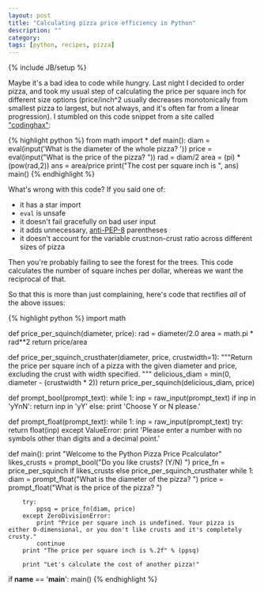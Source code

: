 ```yaml
---
layout: post
title: "Calculating pizza price efficiency in Python"
description: ""
category: 
tags: [python, recipes, pizza]
---
```

{% include JB/setup %}

Maybe it's a bad idea to code while hungry. Last night I decided to order pizza, and took my usual step of calculating the price per square inch for different size options (price/inch^2 usually decreases monotonically from smallest pizza to largest, but not always, and it's often far from a linear progression). I stumbled on this code snippet from a site called ["codinghax"](http://codinghax.com/python-source-code-calculate-the-cost-per-square-inch-of-a-pizza/):

{% highlight python %}
    from math import * 
    def main():
        diam = eval(input('What is the diameter of the whole pizza? '))
        price = eval(input("What is the price of the pizza? "))
        rad = diam/2
        area = (pi) * (pow(rad,2)) 
        ans = area/price
        print("The cost per square inch is ", ans)
    main()
{% endhighlight %}

What's wrong with this code? If you said one of:

* it has a star import
* `eval` is unsafe
* it doesn't fail gracefully on bad user input
* it adds unnecessary, [anti-PEP-8](http://www.python.org/dev/peps/pep-0008/) parentheses
* it doesn't account for the variable crust:non-crust ratio across different sizes of pizza

Then you're probably failing to see the forest for the trees. This code calculates the number of square inches per dollar, whereas we want the reciprocal of that. 

So that this is more than just complaining, here's code that rectifies *all* of the above issues:

{% highlight python %}
import math

def price_per_squinch(diameter, price):
    rad = diameter/2.0
    area = math.pi * rad**2
    return price/area
    
def price_per_squinch_crusthater(diameter, price, crustwidth=1):
    """Return the price per square inch of a pizza with the given diameter and
    price, excluding the crust with width specified.
    """
    delicious_diam = min(0, diameter - (crustwidth * 2))
    return price_per_squinch(delicious_diam, price)
    

def prompt_bool(prompt_text):
    while 1:
        inp = raw_input(prompt_text)
        if inp in 'yYnN':
            return inp in 'yY'
        else:
            print 'Choose Y or N please.'
            
def prompt_float(prompt_text):
    while 1:
        inp = raw_input(prompt_text)
        try:
            return float(inp)
        except ValueError:
            print 'Please enter a number with no symbols other than digits and a decimal point.'
                

def main():
    print "Welcome to the Python Pizza Price Pcalculator"
    likes_crusts = prompt_bool("Do you like crusts? (Y/N) ")
    price_fn = price_per_squinch if likes_crusts else price_per_squinch_crusthater
    while 1:
        diam = prompt_float("What is the diameter of the pizza? ")
        price = prompt_float("What is the price of the pizza? ")
        
        try:
            ppsq = price_fn(diam, price)
        except ZeroDivisionError:
            print "Price per square inch is undefined. Your pizza is either 0-dimensional, or you don't like crusts and it's completely crusty."
            continue
        print "The price per square inch is %.2f" % (ppsq)
        
        print "Let's calculate the cost of another pizza!"


if __name__ == '__main__':
    main()
{% endhighlight %}
